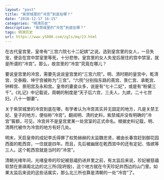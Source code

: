 ```yaml
---
layout: "post"
title: "紫禁城里的“冷宫”到底在哪？"
date: "2018-12-17 16:15"
categories: "明清历史"
description: "紫禁城里的“冷宫”到底在哪？"
tags: 明清历史
url: https://www.y5000.com/zgls/mq/23.html
---
```






在古代皇宫里，皇帝有“三宫六院七十二妃嫔”之说。选到皇宫里的女人，一旦失宠，便会在宫中禁室里等死，十分悲惨。皇宫里的女人失宠后居住的宫中禁室，就是所谓的“冷宫”。那么，故宫里的“冷宫”究竟在哪儿？

  
要说皇宫里的冷宫，需要先说说皇宫里的“三宫六院”。明、清时期的皇宫中，乾清宫、交泰殿、坤宁宫被称为“三宫”。“六院”分别指东路的斋宫、景仁宫、承乾宫、钟粹宫、景阳宫及永和宫。皇帝的妻妾众多，说是有“七十二妃”，或是有“粉黛三千”。《礼记》中记载说，周朝的制度是“天子后六宫，三夫人，九嫔，二十七世妇，八十一御妻”。

  
关于紫禁城里的冷宫到底在哪，有学者认为冷宫其实并无固定的地方，凡是关禁王妃、皇子的地方，便俗称“冷宫”。翻阅明、清的史料，紫禁城并没有明确的“冷宫”匾额，可见，冷宫并不是皇宫里某一处宫室的正式命名。根据史料记载，明、清两代被作为冷宫的地方有好几处。

  
明末，天启皇帝的成妃李氏得罪了权势赫赫的太监魏忠贤，被由长春宫赶到御花园西面的乾西宫，一住就是四年。而且，先后被幽居在乾西宫中的还有定妃、恪嫔等三人。这个乾西宫就是当时的“冷宫”。

  
清朝光绪年间，光绪皇帝的珍妃被慈禧扔进井里之前，有太监后来说，珍妃被慈禧软禁在景祺阁北边的北三所(现坍毁)，这个地方就在今天珍妃井西边的山门里。如果太监后来说的这些话属实，那么北三所也算是清朝的一处“冷宫”了。
